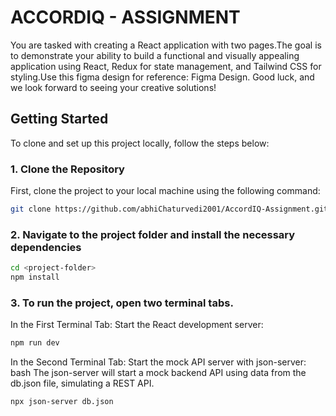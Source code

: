 # ACCORDIQ - ASSIGNMENT

You are tasked with creating a React application with two pages.The goal is to demonstrate your ability to build a functional and visually appealing application using React, Redux for state management, and Tailwind CSS for styling.Use this figma design for reference: Figma Design. Good luck, and we look forward to seeing your creative solutions!


## Getting Started

To clone and set up this project locally, follow the steps below:

### 1. Clone the Repository

First, clone the project to your local machine using the following command:

```bash
git clone https://github.com/abhiChaturvedi2001/AccordIQ-Assignment.git

```
### 2. Navigate to the project folder and install the necessary dependencies

```bash
cd <project-folder>
npm install

```

### 3. To run the project, open two terminal tabs.

In the First Terminal Tab: Start the React development server:

```bash
npm run dev
```
In the Second Terminal Tab: Start the mock API server with json-server:
bash
The json-server will start a mock backend API using data from the db.json file, simulating a REST API.

```bash
npx json-server db.json
```


